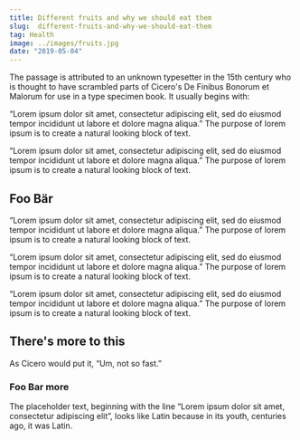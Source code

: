 ```yaml
---
title: Different fruits and why we should eat them
slug:  different-fruits-and-why-we-should-eat-them
tag: Health
image: ../images/fruits.jpg
date: "2019-05-04"
---
```


The passage is attributed to an unknown typesetter in the 15th century who is thought to have scrambled parts of Cicero's De Finibus Bonorum et Malorum for use in a type specimen book. It usually begins with:

“Lorem ipsum dolor sit amet, consectetur adipiscing elit, sed do eiusmod tempor incididunt ut labore et dolore magna aliqua.”
The purpose of lorem ipsum is to create a natural looking block of text.

“Lorem ipsum dolor sit amet, consectetur adipiscing elit, sed do eiusmod tempor incididunt ut labore et dolore magna aliqua.”
The purpose of lorem ipsum is to create a natural looking block of text.

## Foo Bär

“Lorem ipsum dolor sit amet, consectetur adipiscing elit, sed do eiusmod tempor incididunt ut labore et dolore magna aliqua.”
The purpose of lorem ipsum is to create a natural looking block of text.

“Lorem ipsum dolor sit amet, consectetur adipiscing elit, sed do eiusmod tempor incididunt ut labore et dolore magna aliqua.”
The purpose of lorem ipsum is to create a natural looking block of text.

“Lorem ipsum dolor sit amet, consectetur adipiscing elit, sed do eiusmod tempor incididunt ut labore et dolore magna aliqua.”
The purpose of lorem ipsum is to create a natural looking block of text.

## There's more to this

As Cicero would put it, “Um, not so fast.”

### Foo Bar more

The placeholder text, beginning with the line “Lorem ipsum dolor sit amet, consectetur adipiscing elit”, looks like Latin because in its youth, centuries ago, it was Latin.
